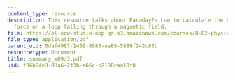 ```yaml
---
content_type: resource
description: This resource talks about Faraday?s Law to calculate the current in and
  force on a loop falling through a magnetic field.
file: https://ol-ocw-studio-app-qa.s3.amazonaws.com/courses/8-02-physics-ii-electricity-and-magnetism-spring-2007/f06b64e383a62f3ba66cb2188caa18f0_summary_w09d3.pdf
file_type: application/pdf
parent_uid: 0daf4987-1459-8983-aa85-5689f242c83b
resourcetype: Document
title: summary_w09d3.pdf
uid: f06b64e3-83a6-2f3b-a66c-b2188caa18f0
---
```

